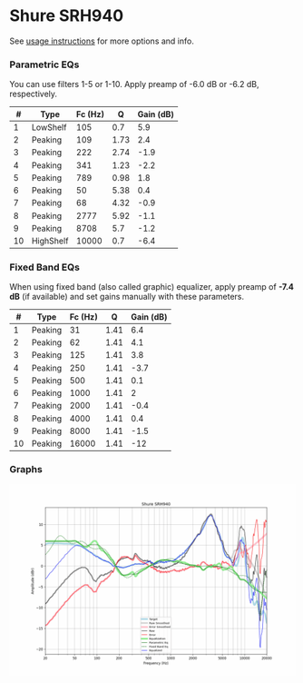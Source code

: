 # Shure SRH940
See [usage instructions](https://github.com/jaakkopasanen/AutoEq#usage) for more options and info.

### Parametric EQs
You can use filters 1-5 or 1-10. Apply preamp of -6.0 dB or -6.2 dB, respectively.

|   # | Type      |   Fc (Hz) |    Q |   Gain (dB) |
|-----|-----------|-----------|------|-------------|
|   1 | LowShelf  |       105 | 0.7  |         5.9 |
|   2 | Peaking   |       109 | 1.73 |         2.4 |
|   3 | Peaking   |       222 | 2.74 |        -1.9 |
|   4 | Peaking   |       341 | 1.23 |        -2.2 |
|   5 | Peaking   |       789 | 0.98 |         1.8 |
|   6 | Peaking   |        50 | 5.38 |         0.4 |
|   7 | Peaking   |        68 | 4.32 |        -0.9 |
|   8 | Peaking   |      2777 | 5.92 |        -1.1 |
|   9 | Peaking   |      8708 | 5.7  |        -1.2 |
|  10 | HighShelf |     10000 | 0.7  |        -6.4 |

### Fixed Band EQs
When using fixed band (also called graphic) equalizer, apply preamp of **-7.4 dB** (if available) and set gains manually with these parameters.

|   # | Type    |   Fc (Hz) |    Q |   Gain (dB) |
|-----|---------|-----------|------|-------------|
|   1 | Peaking |        31 | 1.41 |         6.4 |
|   2 | Peaking |        62 | 1.41 |         4.1 |
|   3 | Peaking |       125 | 1.41 |         3.8 |
|   4 | Peaking |       250 | 1.41 |        -3.7 |
|   5 | Peaking |       500 | 1.41 |         0.1 |
|   6 | Peaking |      1000 | 1.41 |         2   |
|   7 | Peaking |      2000 | 1.41 |        -0.4 |
|   8 | Peaking |      4000 | 1.41 |         0.4 |
|   9 | Peaking |      8000 | 1.41 |        -1.5 |
|  10 | Peaking |     16000 | 1.41 |       -12   |

### Graphs
![](./Shure%20SRH940.png)
